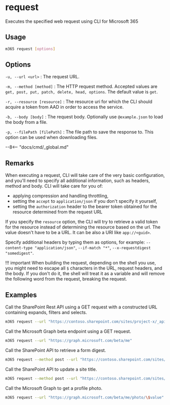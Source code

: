# request

Executes the specified web request using CLI for Microsoft 365

## Usage

```sh
m365 request [options]
```

## Options

`-u, --url <url>`
: The request URL.

`-m, --method [method]`
: The HTTP request method. Accepted values are `get, post, put, patch, delete, head, options`. The default value is `get`.

`-r, --resource [resource]`
: The resource uri for which the CLI should acquire a token from AAD in order to access
the service.

`-b, --body [body]`
: The request body. Optionally use `@example.json` to load the body from a file.

`-p, --filePath [filePath]`
: The file path to save the response to. This option can be used when downloading files.

--8<-- "docs/cmd/_global.md"

## Remarks

When executing a request, CLI will take care of the very basic configuration, and you'll need to specify all additional information, such as headers, method and body. CLI will take care for you of:

- applying compression and handling throttling,
- setting the `accept` to `application/json` if you don't specify it yourself,
- setting the `authorization` header to the bearer token obtained for the resource determined from the request URL

If you specify the `resource` option, the CLI will try to retrieve a valid token for the resource instead of determining the resource based on the url. The value doesn't have to be a URL. It can be also a URI like `app://<guid>`.

Specify additional headers by typing them as options, for example: `--content-type "application/json"`, `--if-match "*"`, `--x-requestdigest "somedigest"`.

!!! important
    When building the request, depending on the shell you use, you might need to escape all `$` characters in the URL, request headers, and the body. If you don't do it, the shell will treat it as a variable and will remove the following word from the request, breaking the request.

## Examples

Call the SharePoint Rest API using a GET request with a constructed URL containing expands, filters and selects.

```sh
m365 request --url "https://contoso.sharepoint.com/sites/project-x/_api/web/siteusers?\$filter=IsShareByEmailGuestUser eq true&\$expand=Groups&\$select=Title,LoginName,Email,Groups/LoginName" --accept "application/json;odata=nometadata"
```

Call the Microsoft Graph beta endpoint using a GET request.

```sh
m365 request --url "https://graph.microsoft.com/beta/me"
```

Call the SharePoint API to retrieve a form digest.

```sh
m365 request --method post --url "https://contoso.sharepoint.com/sites/project-x/_api/contextinfo"
```

Call the SharePoint API to update a site title.

```sh
m365 request --method post --url "https://contoso.sharepoint.com/sites/project-x/_api/web" --body '{ "Title": "New title" }' --content-type "application/json" --x-http-method "PATCH"
```

Call the Microsoft Graph to get a profile photo.

```sh
m365 request --url "https://graph.microsoft.com/beta/me/photo/\$value" --filePath ./profile-pic.jpg
```
